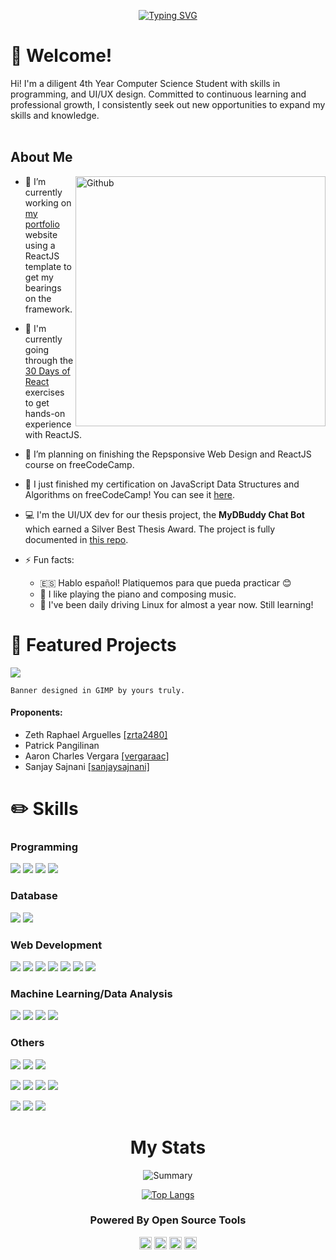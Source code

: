 <div align="center">

[![Typing SVG](https://readme-typing-svg.demolab.com?font=JetBrains+Mono&size=23&duration=3000&pause=800&color=4B8DD8&center=true&vCenter=true&width=435&height=150&lines=Hello%2C+world!;I'm+Patrick+Pangilinan+%F0%9F%91%8B;Hola+a+todos!;Soy+Patrick+Pangilinan+%F0%9F%91%8B)](https://git.io/typing-svg)
</div>

<h1>👋<strong> Welcome!</strong></h1>

<div size='60%'> Hi! I'm a diligent 4th Year Computer Science Student with skills in programming, and UI/UX design. Committed to continuous learning and professional growth, I consistently seek out new opportunities to expand my skills and knowledge.
</div>
<br/>
<h2><strong> About Me </strong></h2>

<img width="400px" align="right" alt="Github" src="https://raw.githubusercontent.com/rahulbanerjee26/githubProfileReadmeGenerator/47a1a7b035154ce002fffc42e803b6ca8acbc4f3/gifs/git-header.svg" />

- 🔭 I’m currently working on [my portfolio](https://pangilinan-patrick.github.io/Portfolio/) website using a ReactJS template to get my bearings on the framework.

- 🔭 I'm currently going through the [30 Days of React](https://github.com/pangilinan-patrick/30-Days-Of-React/tree/exercise-solutions) exercises to get hands-on experience with ReactJS.

- 🌱 I’m planning on finishing the Repsponsive Web Design and ReactJS course on freeCodeCamp.

- 🎉 I just finished my certification on JavaScript Data Structures and Algorithms on freeCodeCamp! You can see it [here](https://www.freecodecamp.org/certification/Patrick-Pangilinan/javascript-algorithms-and-data-structures).

- 💻 I'm the UI/UX dev for our thesis project, the <strong>MyDBuddy Chat Bot</strong> which earned a Silver Best Thesis Award. The project is fully documented in [this repo](https://github.com/pangilinan-patrick/MyDCampus-Channel-Web). 

- ⚡ Fun facts:
  - 🇪🇸 Hablo español! Platiquemos para que pueda practicar 😊
  - 🎹 I like playing the piano and composing music.
  - 🐧 I've been daily driving Linux for almost a year now. Still learning!
 
<h1><strong>🚀 Featured Projects</strong></h1>

[<img src="https://raw.githubusercontent.com/pangilinan-patrick/MyDCampus-Channel-Web/main/git_img_assets/dbuddy.png">](https://github.com/pangilinan-patrick/MyDCampus-Channel-Web/)

`Banner designed in GIMP by yours truly.`

<h4>Proponents:</h4>
<ul>
  
  <li>Zeth Raphael Arguelles <a href=https://github.com/zrta2480>[zrta2480]</a> </li> 
  
  <li>Patrick Pangilinan</li> 
  
  <li>Aaron Charles Vergara <a href=https://github.com/vergaraac>[vergaraac]</a></li>
  
  <li>Sanjay Sajnani <a href=https://github.com/sanjaysajnani>[sanjaysajnani]</a></li>
  
</ul>
 
<h1><strong>✏️ Skills</strong></h1>
<h3><strong> Programming</strong></h3>
<p float="left">
<img src="https://img.shields.io/badge/C-00599C?style=for-the-badge&logo=c&logoColor=white">
<img src="https://img.shields.io/badge/C%23-239120?style=for-the-badge&logo=c-sharp&logoColor=white">
<img src="https://img.shields.io/badge/C%2B%2B-00599C?style=for-the-badge&logo=c%2B%2B&logoColor=white">
<img src="https://img.shields.io/badge/Python-FFD43B?style=for-the-badge&logo=python&logoColor=blue">
</p>

<h3><strong>Database</strong></h3>
<p float="left">
<img src="https://img.shields.io/badge/MariaDB-003545?style=for-the-badge&logo=mariadb&logoColor=white">
<img src="https://img.shields.io/badge/PostgreSQL-316192?style=for-the-badge&logo=postgresql&logoColor=white">
</p>

<h3><strong>Web Development</strong></h3>
<p float="left">
<img src="https://img.shields.io/badge/JavaScript-323330?style=for-the-badge&logo=javascript&logoColor=F7DF1E">
<img src="https://img.shields.io/badge/HTML5-E34F26?style=for-the-badge&logo=html5&logoColor=white">
<img src="https://img.shields.io/badge/CSS3-1572B6?style=for-the-badge&logo=css3&logoColor=white">
<img src="https://img.shields.io/badge/PHP-777BB4?style=for-the-badge&logo=php&logoColor=white">
<img src="https://img.shields.io/badge/Bootstrap-563D7C?style=for-the-badge&logo=bootstrap&logoColor=white">
<img src="https://img.shields.io/badge/Sass-CC6699?style=for-the-badge&logo=sass&logoColor=white">
<img src="https://img.shields.io/badge/React-20232A?style=for-the-badge&logo=react&logoColor=61DAFB">
</p>

<h3><strong>Machine Learning/Data Analysis</strong></h3>
<p float="left">
<img src="https://img.shields.io/badge/TensorFlow-FF6F00?style=for-the-badge&logo=tensorflow&logoColor=white">
<img src="https://img.shields.io/badge/Keras-FF0000?style=for-the-badge&logo=keras&logoColor=white">
<img src="https://img.shields.io/badge/Numpy-777BB4?style=for-the-badge&logo=numpy&logoColor=white">
<img src="https://img.shields.io/badge/Pandas-2C2D72?style=for-the-badge&logo=pandas&logoColor=white">
</p>

<h3><strong>Others</strong></h3>
<p float="left">
<img src="https://img.shields.io/badge/GIT-E44C30?style=for-the-badge&logo=git&logoColor=white">
<img src="https://img.shields.io/badge/GNU%20Bash-4EAA25?style=for-the-badge&logo=GNU%20Bash&logoColor=white">
<img src="https://img.shields.io/badge/Linux-FCC624?style=for-the-badge&logo=linux&logoColor=black">
</p>
  
<p float="left">
<img src="https://img.shields.io/badge/Heroku-430098?style=for-the-badge&logo=heroku&logoColor=white">
<img src="https://img.shields.io/badge/Glitch-2800ff?style=for-the-badge&logo=glitch&logoColor=white">
<img src="https://img.shields.io/badge/Docker-2CA5E0?style=for-the-badge&logo=docker&logoColor=white">
<img src="https://img.shields.io/badge/Render-46E3B7?style=for-the-badge&logo=render&logoColor=white">
</p>
  
<p float="left">
<img src="https://img.shields.io/badge/Visual_Studio-5C2D91?style=for-the-badge&logo=visual%20studio&logoColor=white">
<img src="https://img.shields.io/badge/Xamarin-3498DB?style=for-the-badge&logo=xamarin&logoColor=white">
<img src="https://img.shields.io/badge/Proto.io-161637?style=for-the-badge&logo=proto.io&logoColor=00e5ff">
</p>

<div align="center">
<h1><strong> My Stats </strong></h1>
  
![Summary](https://github-profile-summary-cards.vercel.app/api/cards/profile-details?username=pangilinan-patrick&theme=github_dark)
  
[![Top Langs](https://github-readme-stats.vercel.app/api/top-langs/?username=pangilinan-patrick&hide=assembly,java,jupyter%20notebook&theme=github_dark)](https://github.com/anuraghazra/github-readme-stats)

<h3><strong> Powered By Open Source Tools </strong></h3>
<img src="https://img.shields.io/badge/SUSE-0C322C?style=for-the-badge&logo=SUSE&logoColor=white" height="20">
<img src ="https://img.shields.io/badge/gimp-5C5543?style=for-the-badge&logo=gimp&logoColor=white" height="20">
<img src="https://img.shields.io/badge/Inkscape-000000?style=for-the-badge&logo=Inkscape&logoColor=white" height="20">
<img src="https://img.shields.io/badge/NeoVim-%2357A143.svg?&style=for-the-badge&logo=neovim&logoColor=white" height="20">
</div>
